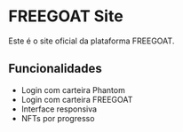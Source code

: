 # FREEGOAT Site

Este é o site oficial da plataforma FREEGOAT.

## Funcionalidades
- Login com carteira Phantom
- Login com carteira FREEGOAT
- Interface responsiva
- NFTs por progresso
